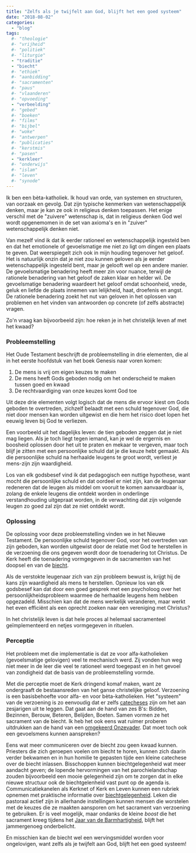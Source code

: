 ```yaml
---
title: "Zelfs als je twijfelt aan God, blijft het een goed systeem"
date: "2018-08-02"
categories: 
  - "blog"
tags:
  #- "theologie"
  #- "vrijheid"
  #- "politiek"
  #- "liturgie"
  - "traditie"
  - "biecht"
  #- "ethiek"
  #- "aanbidding"
  #- "sacramenten"
  #- "paus"
  #- "vlaanderen"
  #- "opvoeding"
  - "verbeelding"
  #- "gebed"
  #- "boeken"
  #- "films"
  #- "bijbel"
  #- "woke"
  #- "antwerpen"
  #- "publicaties"
  #- "kerstmis"
  #- "pasen"
  - "kerkleer"
  #- "onderwijs"
  #- "islam"
  #- "leven"
  #- "synode"
---
```


Ik ben een bèta-katholiek. Ik houd van orde, van systemen en structuren, van oorzaak en gevolg. Dat zijn typische kenmerken van wetenschappelijk denken, maar je kan ze ook in religieus denken toepassen. Het enige verschil met de "zuivere" wetenschap is, dat in religieus denken God wel wordt opgenemomen in de set van axioma's en in "zuiver" wetenschappelijk denken niet.  

Van mezelf vind ik dat ik eerder rationeel en wetenschappelijk ingesteld ben en dat het emotionele of gevoelsmatige me niet zo ligt om dingen een plaats te geven. Dat weerspiegelt zich ook in mijn houding tegenover het geloof. Het is natuurlijk onzin dat je niet zou kunnen geloven als je eerder wetenschappelijk ingesteld bent, maar je gelooft wel op een andere manier. De gevoelsmatige benadering heeft meer zin voor nuance, terwijl de rationele benadering van het geloof de zaken klaar en helder wil. De gevoelsmatige benadering waardeert het geloof omdat schoonheid, vrede, geluk en liefde de plaats innemen van lelijkheid, haat, droefenis en angst. De rationele benadering zoekt het nut van geloven in het oplossen van problemen en het vinden van antwoorden op concrete (of zelfs abstracte) vragen.  

Zo'n vraag kan bijvoorbeeld zijn: hoe reken je in het christelijk leven af met het kwaad?  

### Probleemstelling

Het Oude Testament beschrijft de probleemstelling in drie elementen, die al in het eerste hoofdstuk van het boek Genesis naar voren komen:  

1. De mens is vrij om eigen keuzes te maken
2. De mens heeft Gods geboden nodig om het onderscheid te maken tussen goed en kwaad
3. De rechtvaardiging van onze keuzes komt God toe

Uit deze drie elementen volgt logisch dat de mens die ervoor kiest om Gods geboden te overtreden, zichzelf belaadt met een schuld tegenover God, die niet door mensen kan worden uitgewist en die hem het risico doet lopen het eeuwig leven bij God te verliezen.  

Een voorbeeld uit het dagelijks leven: de tien geboden zeggen dat je niet mag liegen. Als je toch liegt tegen iemand, kan je wel de ergernis en boosheid oplossen door het uit te praten en mekaar te vergeven, maar toch blijf je zitten met een persoonlijke schuld dat je die keuze hebt gemaakt. Als die persoonlijke schuld na herhaalde leugens te groot wordt, verliest je mens-zijn zijn waardigheid.  

Los van elk godsbesef vind ik dat pedagogisch een nuttige hypothese, want mocht die persoonlijke schuld en dat oordeel er niet zijn, kan de leugenaar redeneren dat de leugen als middel om vooruit te komen aanvaardbaar is, zolang de enkele leugens die ontdekt worden in onderlinge verstandhouding uitgepraat worden, in de verwachting dat zijn volgende leugen zo goed zal zijn dat ze niet ontdekt wordt.  

### Oplossing

De oplossing voor deze probleemstelling vinden we in het Nieuwe Testament. De persoonlijke schuld tegenover God, voor het overtreden van zijn geboden, kan worden uitgewist door de relatie met God te herstellen in de verzoening die ons gegeven wordt door de toenadering tot Christus. De Kerk heeft die toenadering vormgegeven in de sacramenten van het doopsel en van de [biecht](/blog/biecht/).  

Als de verstokte leugenaar zich van zijn probleem bewust is, krijgt hij de kans zijn waardigheid als mens te herstellen. Opnieuw los van elk godsbesef kan dat door een goed gesprek met een psycholoog over het persoonlijkheidsprobleem waarmee de herhaalde leugens hem hebben opgezadeld. Misschien kan dat de mens werkelijk veranderen, maar werkt het even efficiënt als een oprecht zoeken naar een vereniging met Christus?  

In het christelijk leven is dat hele proces al helemaal sacramenteel geïmplementeerd en netjes vormgegeven in rituelen.  

### Perceptie

Het probleem met die implementatie is dat ze voor alfa-katholieken (gevoelsmatige gelovigen) veel te mechanisch werd. Zij vonden hun weg niet meer in de leer die veel te rationeel werd toegepast en in het gevoel van zondigheid dat de basis van de probleemstelling vormde.  

Met die perceptie moet de Kerk dringend komaf maken, want ze ondergraaft de bestaansreden van het ganse christelijke geloof. Verzoening is een basisbehoefte voor alfa- en voor bèta-katholieken. Het "systeem" van de verzoening is zo eenvoudig dat er zelfs [catecheses](http://eerstecommunie.gelovenleren.net/#les8) zijn om het aan zesjarigen uit te leggen. Dat gaat aan de hand van zes B's: Bidden, Bezinnen, Berouw, Beteren, Belijden, Boeten. Samen vormen ze het sacrament van de biecht. Ik heb het ook eens wat ruimer proberen uitdrukken aan de hand van een [omgekeerd Onzevader](/blog/ondersteboven-van-een-vaderons/). Dat moet toch ook een gevoelsmens kunnen aanspreken?  

Eens wat meer communiceren over de biecht zou geen kwaad kunnen. Priesters die zich geroepen voelen om biecht te horen, kunnen zich daarin verder bekwamen en in hun homilie te gepasten tijde een kleine catechese over de biecht inlassen. Bisschoppen kunnen biechtgelegenheid wat meer aandacht geven; de lopende hervormingen van het parochielandschap zouden bijvoorbeeld een mooie gelegenheid zijn om te zorgen dat in elke nieuwe structuur ook de biechtgelenheid vast punt op de agenda is. Communicatiekanelen als Kerknet of Kerk en Leven kunnen een rubriek opnemen met praktische informatie over [biechtgelegenheid](http://naar-de-mis.maptiming.com/51.065390,4.370084,9z,676px/all/biecht). Leken die pastoraal actief zijn in allerhande instellingen kunnen mensen die worstelen met de keuzes die ze maakten aansporen om het sacrament van verzoening te gebruiken. Er is veel mogelijk, maar ondanks de kleine _boost_ die het sacrament kreeg tijdens het [Jaar van de Barmhartigheid](/blog/de-spiegel-van-de-ziel/), blijft het jammergenoeg onderbelicht.  

En misschien kan de biecht wel een wervingsmiddel worden voor ongelovigen, want zelfs als je twijfelt aan God, blijft het een goed systeem!
